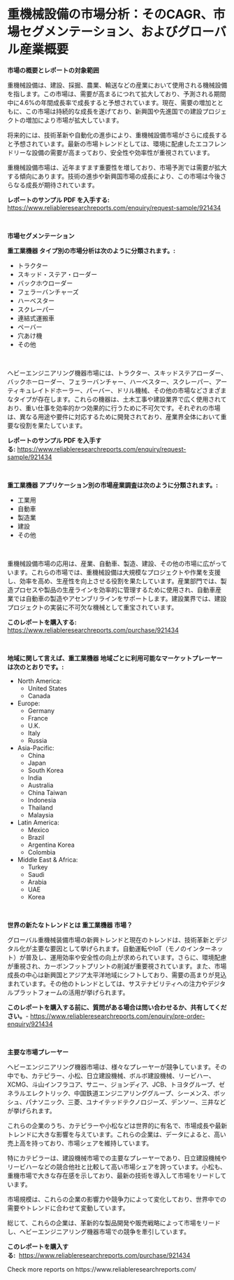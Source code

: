 <p><h1>重機械設備の市場分析：そのCAGR、市場セグメンテーション、およびグローバル産業概要</h1></p><p><strong>市場の概要とレポートの対象範囲</strong></p>
<p><p>重機械設備は、建設、採掘、農業、輸送などの産業において使用される機械設備を指します。この市場は、需要が高まるにつれて拡大しており、予測される期間中に4.6%の年間成長率で成長すると予想されています。現在、需要の増加とともに、この市場は持続的な成長を遂げており、新興国や先進国での建設プロジェクトの増加により市場が拡大しています。</p><p>将来的には、技術革新や自動化の進歩により、重機械設備市場がさらに成長すると予想されています。最新の市場トレンドとしては、環境に配慮したエコフレンドリーな設備の需要が高まっており、安全性や効率性が重視されています。</p><p>重機械設備市場は、近年ますます重要性を増しており、市場予測では需要が拡大する傾向にあります。技術の進歩や新興国市場の成長により、この市場は今後さらなる成長が期待されています。</p></p>
<p><strong>レポートのサンプル PDF を入手する:</strong> <a href="https://www.reliableresearchreports.com/enquiry/request-sample/921434">https://www.reliableresearchreports.com/enquiry/request-sample/921434</a></p>
<p>&nbsp;</p>
<p><strong>市場セグメンテーション</strong></p>
<p><strong>重工業機器 タイプ別の市場分析は次のように分類されます。:</strong></p>
<p><ul><li>トラクター</li><li>スキッド・ステア・ローダー</li><li>バックホウローダー</li><li>フェラーバンチャーズ</li><li>ハーベスター</li><li>スクレーパー</li><li>連結式運搬車</li><li>ペーバー</li><li>穴あけ機</li><li>その他</li></ul></p>
<p>&nbsp;</p>
<p><p>ヘビーエンジニアリング機器市場には、トラクター、スキッドステアローダー、バックホーローダー、フェラーバンチャー、ハーベスター、スクレーパー、アーティキュレイトドホーラー、パーバー、ドリル機械、その他の市場などさまざまなタイプが存在します。これらの機器は、土木工事や建設業界で広く使用されており、重い仕事を効率的かつ効果的に行うために不可欠です。それぞれの市場は、異なる用途や要件に対応するために開発されており、産業界全体において重要な役割を果たしています。</p></p>
<p><strong>レポートのサンプル PDF を入手する:</strong>&nbsp;<a href="https://www.reliableresearchreports.com/enquiry/request-sample/921434">https://www.reliableresearchreports.com/enquiry/request-sample/921434</a></p>
<p>&nbsp;</p>
<p><strong> 重工業機器 アプリケーション別の市場産業調査は次のように分類されます。:</strong></p>
<p><ul><li>工業用</li><li>自動車</li><li>製造業</li><li>建設</li><li>その他</li></ul></p>
<p>&nbsp;</p>
<p><p>重機械設備市場の応用は、産業、自動車、製造、建設、その他の市場に広がっています。これらの市場では、重機械設備は大規模なプロジェクトや作業を支援し、効率を高め、生産性を向上させる役割を果たしています。産業部門では、製造プロセスや製品の生産ラインを効率的に管理するために使用され、自動車産業では自動車の製造やアセンブリラインをサポートします。建設業界では、建設プロジェクトの実装に不可欠な機械として重宝されています。</p></p>
<p><strong>このレポートを購入する:</strong>&nbsp; <a href="https://www.reliableresearchreports.com/purchase/921434">https://www.reliableresearchreports.com/purchase/921434</a></p>
<p>&nbsp;</p>
<p><strong>地域に関して言えば、重工業機器 地域ごとに利用可能なマーケットプレーヤーは次のとおりです。:</strong></p>
<p><ul>
    <li>
        North America:
        <ul>
            <li>United States</li>
            <li>Canada</li>
        </ul>
    </li>
    <li>
        Europe:
        <ul>
            <li>Germany</li>
            <li>France</li>
            <li>U.K.</li>
            <li>Italy</li>
            <li>Russia</li>
        </ul>
    </li>
    <li>
        Asia-Pacific:
        <ul>
            <li>China</li>
            <li>Japan</li>
            <li>South Korea</li>
            <li>India</li>
            <li>Australia</li>
            <li>China Taiwan</li>
            <li>Indonesia</li>
            <li>Thailand</li>
            <li>Malaysia</li>
        </ul>
    </li>
    <li>
        Latin America:
        <ul>
            <li>Mexico</li>
            <li>Brazil</li>
            <li>Argentina Korea</li>
            <li>Colombia</li>
        </ul>
    </li>
    <li>
        Middle East & Africa:
        <ul>
            <li>Turkey</li>
            <li>Saudi</li>
            <li>Arabia</li>
            <li>UAE</li>
            <li>Korea</li>
        </ul>
    </li>
    </ul></p>
<p>&nbsp;</p>
<p><strong>世界の新たなトレンドとは 重工業機器 市場？</strong></p>
<p><p>グローバル重機械装備市場の新興トレンドと現在のトレンドは、技術革新とデジタル化が主要な要因として挙げられます。自動運転やIoT（モノのインターネット）が普及し、運用効率や安全性の向上が求められています。さらに、環境配慮が重視され、カーボンフットプリントの削減が重要視されています。また、市場成長の中心は新興国とアジア太平洋地域にシフトしており、需要の高まりが見込まれています。その他のトレンドとしては、サステナビリティへの注力やデジタルプラットフォームの活用が挙げられます。</p></p>
<p><strong>このレポートを購入する前に、質問がある場合は問い合わせるか、共有してください。</strong>- <a href="https://www.reliableresearchreports.com/enquiry/pre-order-enquiry/921434">https://www.reliableresearchreports.com/enquiry/pre-order-enquiry/921434</a></p>
<p>&nbsp;</p>
<p><strong>主要な市場プレーヤー</strong></p>
<p><p>ヘビーエンジニアリング機器市場は、様々なプレーヤーが競争しています。その中でも、カテピラー、小松、日立建設機械、ボルボ建設機械、リービハー、XCMG、斗山インフラコア、サニー、ジョンディア、JCB、トヨタグループ、ゼネラルエレクトリック、中国鉄道エンジニアリンググループ、シーメンス、ボッシュ、パナソニック、三菱、ユナイテッドテクノロジーズ、デンソー、三井などが挙げられます。</p><p>これらの企業のうち、カテピラーや小松などは世界的に有名で、市場成長や最新トレンドに大きな影響を与えています。これらの企業は、データによると、高い売上高を持っており、市場シェアを維持しています。</p><p>特にカテピラーは、建設機械市場での主要なプレーヤーであり、日立建設機械やリービハーなどの競合他社と比較して高い市場シェアを誇っています。小松も、重機市場で大きな存在感を示しており、最新の技術を導入して市場をリードしています。</p><p>市場規模は、これらの企業の影響力や競争力によって変化しており、世界中での需要やトレンドに合わせて変動しています。</p><p>総じて、これらの企業は、革新的な製品開発や販売戦略によって市場をリードし、ヘビーエンジニアリング機器市場での競争を牽引しています。</p></p>
<p><strong>このレポートを購入する:</strong>&nbsp;&nbsp;<a href="https://www.reliableresearchreports.com/purchase/921434">https://www.reliableresearchreports.com/purchase/921434</a></p>
<p>Check more reports on https://www.reliableresearchreports.com/</p>